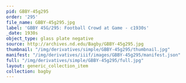 ```yaml
---
pid: GBBY-45g295
order: '295'
file_name: GBBY-45g295.jpg
label: 'GBBY 45G/295: Football Crowd at Game - c1930s'
_date: 1930s
object_type: glass plate negative
source: http://archives.nd.edu/Bagby/GBBY-45g295.jpg
thumbnail: "/img/derivatives/simple/GBBY-45g295/thumbnail.jpg"
manifest: "/img/derivatives/iiif/images/GBBY-45g295/manifest.json"
full: "/img/derivatives/simple/GBBY-45g295/full.jpg"
layout: generic_collection_item
collection: bagby
---
```

